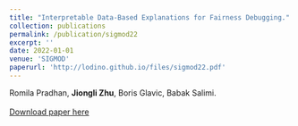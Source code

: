 ```yaml
---
title: "Interpretable Data-Based Explanations for Fairness Debugging."
collection: publications
permalink: /publication/sigmod22
excerpt: ''
date: 2022-01-01
venue: 'SIGMOD'
paperurl: 'http://lodino.github.io/files/sigmod22.pdf'
---
```

Romila Pradhan, **Jiongli Zhu**, Boris Glavic, Babak Salimi.<br><br>
[Download paper here](http://lodino.github.io/files/sigmod22.pdf)